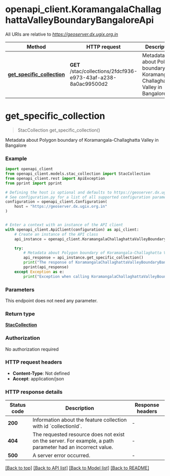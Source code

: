 # openapi_client.KoramangalaChallaghattaValleyBoundaryBangaloreApi

All URIs are relative to *https://geoserver.dx.ugix.org.in*

Method | HTTP request | Description
------------- | ------------- | -------------
[**get_specific_collection**](KoramangalaChallaghattaValleyBoundaryBangaloreApi.md#get_specific_collection) | **GET** /stac/collections/2fdcf936-e973-43af-a238-8a0ac99500d2 | Metadata about Polygon boundary of Koramangala-Challaghatta Valley in Bangalore


# **get_specific_collection**
> StacCollection get_specific_collection()

Metadata about Polygon boundary of Koramangala-Challaghatta Valley in Bangalore

### Example


```python
import openapi_client
from openapi_client.models.stac_collection import StacCollection
from openapi_client.rest import ApiException
from pprint import pprint

# Defining the host is optional and defaults to https://geoserver.dx.ugix.org.in
# See configuration.py for a list of all supported configuration parameters.
configuration = openapi_client.Configuration(
    host = "https://geoserver.dx.ugix.org.in"
)


# Enter a context with an instance of the API client
with openapi_client.ApiClient(configuration) as api_client:
    # Create an instance of the API class
    api_instance = openapi_client.KoramangalaChallaghattaValleyBoundaryBangaloreApi(api_client)

    try:
        # Metadata about Polygon boundary of Koramangala-Challaghatta Valley in Bangalore
        api_response = api_instance.get_specific_collection()
        print("The response of KoramangalaChallaghattaValleyBoundaryBangaloreApi->get_specific_collection:\n")
        pprint(api_response)
    except Exception as e:
        print("Exception when calling KoramangalaChallaghattaValleyBoundaryBangaloreApi->get_specific_collection: %s\n" % e)
```



### Parameters

This endpoint does not need any parameter.

### Return type

[**StacCollection**](StacCollection.md)

### Authorization

No authorization required

### HTTP request headers

 - **Content-Type**: Not defined
 - **Accept**: application/json

### HTTP response details

| Status code | Description | Response headers |
|-------------|-------------|------------------|
**200** | Information about the feature collection with id &#x60;collectionId&#x60;. |  -  |
**404** | The requested resource does not exist on the server. For example, a path parameter had an incorrect value. |  -  |
**500** | A server error occurred. |  -  |

[[Back to top]](#) [[Back to API list]](../README.md#documentation-for-api-endpoints) [[Back to Model list]](../README.md#documentation-for-models) [[Back to README]](../README.md)

